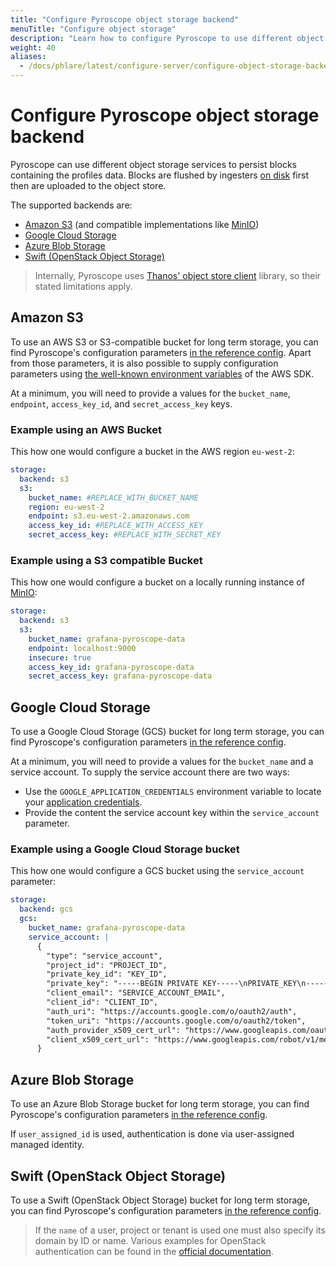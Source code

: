 ```yaml
---
title: "Configure Pyroscope object storage backend"
menuTitle: "Configure object storage"
description: "Learn how to configure Pyroscope to use different object storage backend implementations."
weight: 40
aliases:
  - /docs/phlare/latest/configure-server/configure-object-storage-backend/
---
```


# Configure Pyroscope object storage backend

Pyroscope can use different object storage services to persist blocks containing the profiles data.
Blocks are flushed by ingesters [on disk](../configure-disk-storage/) first then are uploaded to the object store.

The supported backends are:

- [Amazon S3](https://aws.amazon.com/s3/) (and compatible implementations like [MinIO](https://min.io/))
- [Google Cloud Storage](https://cloud.google.com/storage)
- [Azure Blob Storage](https://azure.microsoft.com/es-es/services/storage/blobs/)
- [Swift (OpenStack Object Storage)](https://wiki.openstack.org/wiki/Swift)

> Internally, Pyroscope uses [Thanos' object store client] library, so their stated limitations apply.

[Thanos' object store client]: https://github.com/thanos-io/objstore#supported-providers-clients

## Amazon S3

To use an AWS S3 or S3-compatible bucket for long term storage, you can find Pyroscope's configuration parameters [in the reference config][aws_ref]. Apart from those parameters, it is also possible to supply configuration  parameters using [the well-known environment variables][aws_enf] of the AWS SDK.

At a minimum, you will need to provide a values for the `bucket_name`, `endpoint`, `access_key_id`, and `secret_access_key` keys.

[aws_ref]: ../reference-configuration-parameters/#s3_storage_backend
[aws_enf]: https://docs.aws.amazon.com/cli/latest/userguide/cli-configure-envvars.html

### Example using an AWS Bucket

This how one would configure a bucket in the AWS region `eu-west-2`:

```yaml
storage:
  backend: s3
  s3:
    bucket_name: #REPLACE_WITH_BUCKET_NAME
    region: eu-west-2
    endpoint: s3.eu-west-2.amazonaws.com
    access_key_id: #REPLACE_WITH_ACCESS_KEY
    secret_access_key: #REPLACE_WITH_SECRET_KEY
```

### Example using a S3 compatible Bucket

This how one would configure a bucket on a locally running instance of [MinIO]:

```yaml
storage:
  backend: s3
  s3:
    bucket_name: grafana-pyroscope-data
    endpoint: localhost:9000
    insecure: true
    access_key_id: grafana-pyroscope-data
    secret_access_key: grafana-pyroscope-data
```

[MinIO]: https://min.io/docs/minio/container/index.html

## Google Cloud Storage

To use a Google Cloud Storage (GCS) bucket for long term storage, you can find Pyroscope's configuration parameters [in the reference config][gcs_ref].

[gcs_ref]: ../reference-configuration-parameters/#gcs_storage_backend

At a minimum, you will need to provide a values for the `bucket_name` and a service account. To supply the service account there are two ways:

* Use the `GOOGLE_APPLICATION_CREDENTIALS` environment variable to locate your [application credentials](https://cloud.google.com/docs/authentication/production).
* Provide the content the service account key within the `service_account` parameter.

### Example using a Google Cloud Storage bucket

This how one would configure a GCS bucket using the `service_account` parameter:

```yaml
storage:
  backend: gcs
  gcs:
    bucket_name: grafana-pyroscope-data
    service_account: |
      {
        "type": "service_account",
        "project_id": "PROJECT_ID",
        "private_key_id": "KEY_ID",
        "private_key": "-----BEGIN PRIVATE KEY-----\nPRIVATE_KEY\n-----END PRIVATE KEY-----\n",
        "client_email": "SERVICE_ACCOUNT_EMAIL",
        "client_id": "CLIENT_ID",
        "auth_uri": "https://accounts.google.com/o/oauth2/auth",
        "token_uri": "https://accounts.google.com/o/oauth2/token",
        "auth_provider_x509_cert_url": "https://www.googleapis.com/oauth2/v1/certs",
        "client_x509_cert_url": "https://www.googleapis.com/robot/v1/metadata/x509/SERVICE_ACCOUNT_EMAIL"
      }
```

## Azure Blob Storage

To use an Azure Blob Storage bucket for long term storage, you can find Pyroscope's configuration parameters [in the reference config][azure_ref].

[azure_ref]: ../reference-configuration-parameters/#azure_storage_backend

If `user_assigned_id` is used, authentication is done via user-assigned managed identity.

[//TODO]: <> (Provide example with and without user-assigned managed identity)

## Swift (OpenStack Object Storage)

To use a Swift (OpenStack Object Storage) bucket for long term storage, you can find Pyroscope's configuration parameters [in the reference config][swift_ref].

[swift_ref]: ../reference-configuration-parameters/#swift_storage_backend

>If the `name` of a user, project or tenant is used one must also specify its domain by ID or name. Various examples for OpenStack authentication can be found in the [official documentation](https://developer.openstack.org/api-ref/identity/v3/index.html?expanded=password-authentication-with-scoped-authorization-detail#password-authentication-with-unscoped-authorization).

[//TODO]: <> (Provide example)
